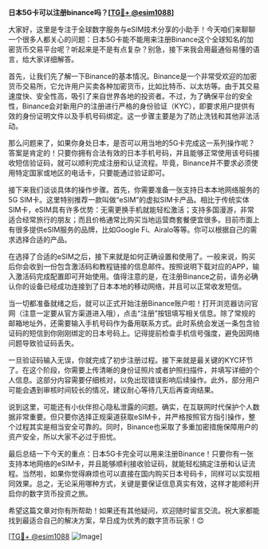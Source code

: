 **日本5G卡可以注册binance吗？[[TG💪+ @esim1088](https://t.me/s/esim1088)]**

大家好，这里是专注于全球数字服务与eSIM技术分享的小助手！今天咱们来聊聊一个很多人都关心的问题：日本5G卡能不能用来注册Binance这个全球知名的加密货币交易平台呢？听起来是不是有点复杂？别急，接下来我会用最通俗易懂的语言，给大家详细解答。

首先，让我们先了解一下Binance的基本情况。Binance是一个非常受欢迎的加密货币交易所，它允许用户买卖各种加密货币，比如比特币、以太坊等。由于其交易速度快、安全性高，吸引了来自世界各地的投资者。不过，为了确保平台的安全性，Binance会对新用户的注册进行严格的身份验证（KYC），即要求用户提供有效的身份证明文件以及手机号码绑定。这一步骤主要是为了防止洗钱和其他非法活动。

那么问题来了，如果你身处日本，是否可以用当地的5G卡完成这一系列操作呢？答案是肯定的！只要你拥有合法有效的日本手机号码，并且能够正常使用该号码接收短信验证码，就可以顺利完成注册和认证流程。毕竟，Binance并不要求必须使用特定国家或地区的电话卡，只要能通过验证即可。

接下来我们谈谈具体的操作步骤。首先，你需要准备一张支持日本本地网络服务的5G SIM卡。这里特别推荐一款叫做“eSIM”的虚拟SIM卡产品。相比于传统实体SIM卡，eSIM具有许多优势：无需更换手机就能轻松激活；支持多国漫游，非常适合经常旅行的朋友；而且价格通常比购买当地运营商套餐便宜很多。目前市面上有很多提供eSIM服务的品牌，比如Google Fi、Airalo等等。你可以根据自己的需求选择合适的产品。

在选择了合适的eSIM之后，接下来就是如何正确设置和使用了。一般来说，购买后你会收到一份包含激活码和教程链接的信息邮件。按照说明下载对应的APP，输入激活码完成配置即可开始使用。值得注意的是，在注册Binance之前，请务必确认你的设备已经成功连接到了日本本地的移动网络，并且可以正常收发短信。

当一切都准备就绪之后，就可以正式开始注册Binance账户啦！打开浏览器访问官网（注意一定要从官方渠道进入哦），点击“注册”按钮填写相关信息。除了常规的邮箱地址外，还需要输入手机号码作为备用联系方式。此时系统会发送一条包含验证码的短信到你刚刚绑定的日本号码上。记得提前检查手机信号强度，避免因网络问题导致验证码丢失。

一旦验证码输入无误，你就完成了初步注册过程。接下来就是最关键的KYC环节了。在这个阶段，你需要上传清晰的身份证照片或者护照扫描件，并填写详细的个人信息。这部分内容需要仔细核对，以免出现错误影响后续操作。此外，部分用户可能会遇到审核时间较长的情况，建议耐心等待几天后再查询结果。

说到这里，可能还有小伙伴担心隐私泄露的问题。确实，在互联网时代保护个人数据非常重要。但只要你选择正规渠道获取eSIM卡，并严格按照官方指引操作，整个过程其实是相当安全可靠的。同时，Binance也采取了多重加密措施保障用户的资产安全，所以大家不必过于担忧。

最后总结一下今天的重点：日本5G卡完全可以用来注册Binance！只要你有一张支持本地网络的eSIM卡，并且能够顺利接收验证码，就能轻松搞定注册和认证流程。当然啦，如果你觉得麻烦也可以直接在国内购买日本号码卡，同样可以实现相同效果。总之，无论采用哪种方式，关键是要保证信息真实有效，这样才能顺利开启你的数字货币投资之旅。

希望这篇文章对你有所帮助！如果还有其他疑问，欢迎随时留言交流。祝大家都能找到最适合自己的解决方案，早日成为优秀的数字货币玩家！😊

[[TG💪+ @esim1088](https://t.me/s/esim1088) ![Image](https://i.postimg.cc/4NQfJmqS/Snipaste-2025-05-13-00-14-12.png)]